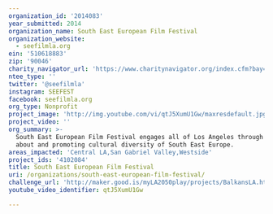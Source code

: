 ```yaml
---
organization_id: '2014083'
year_submitted: 2014
organization_name: South East European Film Festival
organization_website:
  - seefilmla.org
ein: '510618883'
zip: '90046'
charity_navigator_url: 'https://www.charitynavigator.org/index.cfm?bay=search.profile&ein=510618883'
ntee_type: ''
twitter: '@seefilmla'
instagram: SEEFEST
facebook: seefilmla.org
org_type: Nonprofit
project_image: 'http://img.youtube.com/vi/qtJ5XumU1Gw/maxresdefault.jpg'
project_video: ''
org_summary: >-
  South East European Film Festival engages all of Los Angeles through educating
  about and promoting cultural diversity of South East Europe.
areas_impacted: 'Central LA,San Gabriel Valley,Westside'
project_ids: '4102084'
title: South East European Film Festival
uri: /organizations/south-east-european-film-festival/
challenge_url: 'http://maker.good.is/myLA2050play/projects/BalkansLA.html'
youtube_video_identifier: qtJ5XumU1Gw

---
```

